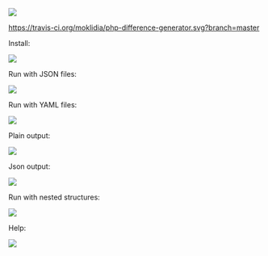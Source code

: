 <a href="https://codeclimate.com/github/moklidia/php-difference-generator/maintainability"><img src="https://api.codeclimate.com/v1/badges/4a6ec3c1027f5da30a61/maintainability" /></a>

https://travis-ci.org/moklidia/php-difference-generator.svg?branch=master

Install:

<a href="https://asciinema.org/a/mjRzD9ZYFmLYN0mq61uidWiog" target="_blank"><img src="https://asciinema.org/a/mjRzD9ZYFmLYN0mq61uidWiog.svg" /></a>

Run with JSON files:

<a href="https://asciinema.org/a/nInPeojNAjqctUZys8PHSQ4Pk" target="_blank"><img src="https://asciinema.org/a/nInPeojNAjqctUZys8PHSQ4Pk.svg" /></a>

Run with YAML files:

<a href="https://asciinema.org/a/DvpgTxkEcumoAIhAtODXRL7of" target="_blank"><img src="https://asciinema.org/a/DvpgTxkEcumoAIhAtODXRL7of.svg" /></a>

Plain output:

<a href="https://asciinema.org/a/U9gIHEPqALDzSby8fcTSPg2vD" target="_blank"><img src="https://asciinema.org/a/U9gIHEPqALDzSby8fcTSPg2vD.svg" /></a>

Json output:

<a href="https://asciinema.org/a/mH7YTuqm51e53uwyv8ysM2WKI" target="_blank"><img src="https://asciinema.org/a/mH7YTuqm51e53uwyv8ysM2WKI.svg" /></a>

Run with nested structures:

<a href="https://asciinema.org/a/mk5v4ZjlTKgycF9WOTAYuiWWk" target="_blank"><img src="https://asciinema.org/a/mk5v4ZjlTKgycF9WOTAYuiWWk.svg" /></a>

Help:

<a href="https://asciinema.org/a/pg8ZG51azn3QqBVFoP3LgKI8O" target="_blank"><img src="https://asciinema.org/a/pg8ZG51azn3QqBVFoP3LgKI8O.svg" /></a>
